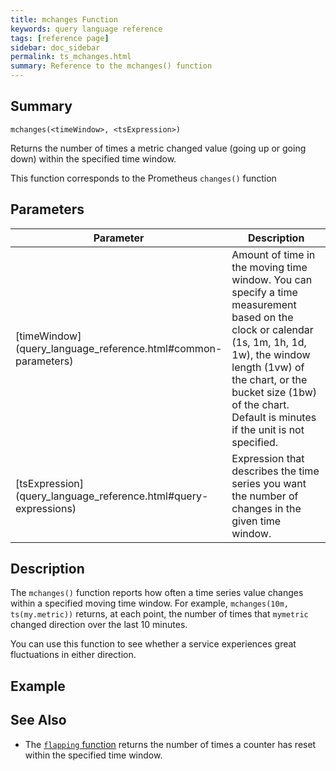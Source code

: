 ```yaml
---
title: mchanges Function
keywords: query language reference
tags: [reference page]
sidebar: doc_sidebar
permalink: ts_mchanges.html
summary: Reference to the mchanges() function
---
```


## Summary

```
mchanges(<timeWindow>, <tsExpression>)
```
Returns the number of times a metric changed value (going up or going down) within the specified time window.

This function corresponds to the Prometheus `changes()` function

## Parameters

<table>
<tbody>
<thead>
<tr><th width="20%">Parameter</th><th width="80%">Description</th></tr>
</thead>
<tr>
<td markdown="span">[timeWindow](query_language_reference.html#common-parameters)</td>
<td>Amount of time in the moving time window. You can specify a time measurement based on the clock or calendar (1s, 1m, 1h, 1d, 1w), the window length (1vw) of the chart, or the bucket size (1bw) of the chart. Default is minutes if the unit is not specified.</td></tr>
<tr>
<td markdown="span"> [tsExpression](query_language_reference.html#query-expressions)</td>
<td>Expression that describes the time series you want the number of changes in the given time window. </td></tr>
</tbody>
</table>

## Description

The `mchanges()` function reports how often a time series value changes within a specified moving time window. For example, `mchanges(10m, ts(my.metric))` returns, at each point, the number of times that `mymetric` changed direction over the last 10 minutes.

You can use this function to see whether a service experiences great fluctuations in either direction.


## Example

<!---Need a good example that shows changes and difference between flapping and mchanges --->

## See Also

* The [`flapping` function](ts_flapping.html) returns the number of times a counter has reset within the specified time window.
